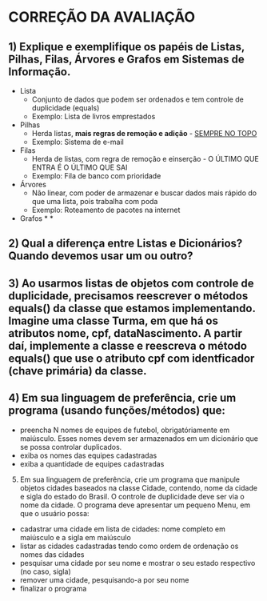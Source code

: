 # CORREÇÃO DA AVALIAÇÃO
## 1) Explique e exemplifique os papéis de Listas, Pilhas, Filas, Árvores e Grafos em Sistemas de Informação.
* Lista
  * Conjunto de dados que podem ser ordenados e tem controle de duplicidade (equals)
  * Exemplo: Lista de livros emprestados 
* Pilhas
  * Herda listas, **mais regras de remoção e adição** - <ins>SEMPRE NO TOPO</ins>
  * Exemplo: Sistema de e-mail
* Filas
  * Herda de listas, com regra de remoção e einserção - O ÚLTIMO QUE ENTRA É O ÚLTIMO QUE SAI
  * Exemplo: Fila de banco com prioridade 
* Árvores
  * Não linear, com poder de armazenar e buscar dados mais rápido do que uma lista, pois trabalha com poda
  * Exemplo: Roteamento de pacotes na internet 
* Grafos
  * 
  *

## 2) Qual a diferença entre Listas e Dicionários? Quando devemos usar um ou outro?

## 3) Ao usarmos listas de objetos com controle de duplicidade, precisamos reescrever o métodos equals() da classe que estamos implementando. Imagine uma classe Turma, em que há os atributos nome, cpf, dataNascimento. A partir daí, implemente a classe e reescreva o método equals() que use o atributo cpf com identficador (chave primária) da classe.

## 4) Em sua linguagem de preferência, crie um programa (usando funções/métodos) que:
* preencha N nomes de equipes de futebol, obrigatóriamente em maiúsculo. Esses nomes devem ser armazenados em um dicionário que se possa controlar duplicados.
* exiba os nomes das equipes cadastradas
* exiba a quantidade de equipes cadastradas

5) Em sua linguagem de preferência, crie um programa que manipule objetos cidades baseados na classe Cidade, contendo, nome da cidade e sigla do estado do Brasil. O controle de duplicidade deve ser via o nome da cidade. O programa deve apresentar um pequeno Menu, em que o usuário possa:
* cadastrar uma cidade em lista de cidades: nome completo em maiúsculo e a sigla em maiúsculo
* listar as cidades cadastradas tendo como ordem de ordenação os nomes das cidades
* pesquisar uma cidade por seu nome e mostrar o seu estado respectivo (no caso, sigla)
* remover uma cidade, pesquisando-a por seu nome
* finalizar o programa
